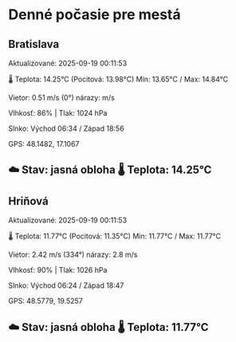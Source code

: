 ﻿# Denné počasie pre mestá

## Bratislava
Aktualizované: 2025-09-19 00:11:53

🌡️ Teplota: 14.25°C 
(Pocitová: 13.98°C)
Min: 13.65°C / Max: 14.84°C

Vietor: 0.51 m/s    (0°) 
nárazy:  m/s

Vlhkosť: 86% | Tlak: 1024 hPa

Slnko: Východ 06:34 / Západ 18:56

GPS: 48.1482, 17.1067

☁️ Stav: jasná obloha        🌡️ Teplota: 14.25°C
---

## Hriňová
Aktualizované: 2025-09-19 00:11:53

🌡️ Teplota: 11.77°C 
(Pocitová: 11.35°C)
Min: 11.77°C / Max: 11.77°C

Vietor: 2.42 m/s (334°)
nárazy: 2.8 m/s

Vlhkosť: 90% | Tlak: 1026 hPa

Slnko: Východ 06:24 / Západ 18:47

GPS: 48.5779, 19.5257

☁️ Stav: jasná obloha        🌡️ Teplota: 11.77°C
---
